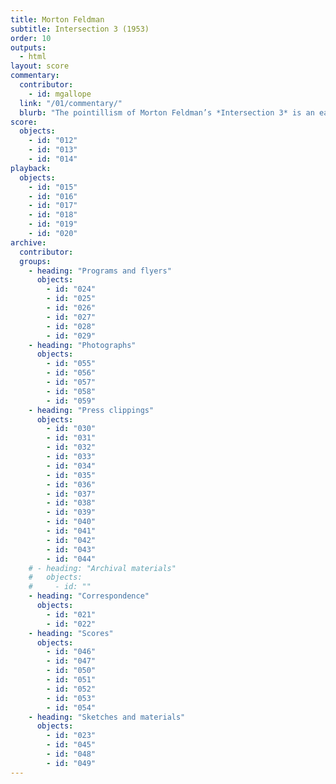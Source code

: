```yaml
---
title: Morton Feldman
subtitle: Intersection 3 (1953)
order: 10
outputs: 
  - html
layout: score
commentary:
  contributor:
    - id: mgallope
  link: "/01/commentary/"
  blurb: "The pointillism of Morton Feldman’s *Intersection 3* is an early example of experimental musical notation. One of many pieces in the 1950s that Feldman wrote on graph paper, the work features a metronomic tempo, while inviting its performer, pianist David Tudor, to decide what pitches to play, prescribing only the number of notes and the general pitch range. The sounds that resulted evoked associations of combat and even brutality among critics, an aesthetic that Feldman himself described as “violently boiling water in some monstrous kettle.”"
score:
  objects:
    - id: "012"
    - id: "013"
    - id: "014"
playback:
  objects:
    - id: "015"
    - id: "016"
    - id: "017"
    - id: "018"
    - id: "019"
    - id: "020"
archive: 
  contributor:
  groups:
    - heading: "Programs and flyers"
      objects:
        - id: "024"
        - id: "025"
        - id: "026"
        - id: "027"
        - id: "028"
        - id: "029"
    - heading: "Photographs"
      objects:
        - id: "055"
        - id: "056"
        - id: "057"
        - id: "058"
        - id: "059"
    - heading: "Press clippings"
      objects:
        - id: "030"
        - id: "031"
        - id: "032"
        - id: "033"
        - id: "034"
        - id: "035"
        - id: "036"
        - id: "037"
        - id: "038"
        - id: "039"
        - id: "040"
        - id: "041"
        - id: "042"
        - id: "043"
        - id: "044"
    # - heading: "Archival materials"
    #   objects:
    #     - id: ""
    - heading: "Correspondence"
      objects:
        - id: "021"
        - id: "022"
    - heading: "Scores"
      objects:
        - id: "046"
        - id: "047"
        - id: "050"
        - id: "051"
        - id: "052"
        - id: "053"
        - id: "054"
    - heading: "Sketches and materials"
      objects:
        - id: "023"
        - id: "045"
        - id: "048"
        - id: "049"
---
```

